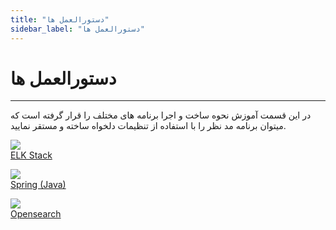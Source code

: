 ```yaml
---
title: "دستورالعمل ها"
sidebar_label: "دستورالعمل ها"
---
```


# دستورالعمل ها
---

در این قسمت آموزش نحوه ساخت و اجرا برنامه های مختلف را قرار گرفته است که میتوان برنامه مد نظر را با استفاده از تنظیمات دلخواه ساخته و مستقر نمایید.


<a href="/instruction/elk-stack/" class="platform-icon"><img src="https://s1.chabokan.net/docs/images/elk-platform-logo-2.jpg" /><br /><span>ELK Stack</span></a>

<a href="/instruction/spring/" class="platform-icon"><img src="https://s1.chabokan.net/docs/images/spring-platform.jpg" /><br /><span>Spring (Java)</span></a>

<a href="/instruction/opensearch/" class="platform-icon"><img src="https://s1.chabokan.net/docs/images/opensearch-logo.png" /><br /><span>Opensearch</span></a>
